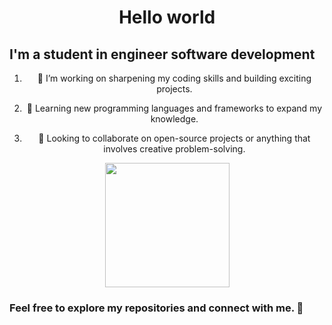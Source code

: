 
<h1 align="center"> Hello world</h1>
<h2 align="left" height="50px">I'm a student in engineer software development</h2>

<ol list-style-type: none;>
<li><p align="center" height="20px">🔭 I’m working on sharpening my coding skills and building exciting projects.</p></li>
<li><p align="center" height="20px">🌱 Learning new programming languages and frameworks to expand my knowledge.</p></li>
<li><p align="center" height="20px">👯 Looking to collaborate on open-source projects or anything that involves creative problem-solving.</p></li>
</ol>

<div align="center">
  <img src="https://mir-s3-cdn-cf.behance.net/project_modules/max_1200/348e84165485635.66548e472c62a.png" height="199px" />
</div>

<div align="center">
  <h3 align="left"> Feel free to explore my repositories and connect with me. 🚀</h3> 
</div>
